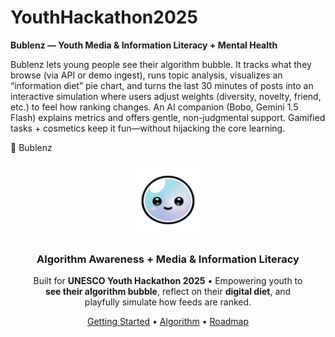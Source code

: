 # YouthHackathon2025

**Bublenz — Youth Media & Information Literacy + Mental Health**

Bublenz lets young people see their algorithm bubble. It tracks what they browse (via API or demo ingest), runs topic analysis, visualizes an “information diet” pie chart, and turns the last 30 minutes of posts into an interactive simulation where users adjust weights (diversity, novelty, friend, etc.) to feel how ranking changes.
An AI companion (Bobo, Gemini 1.5 Flash) explains metrics and offers gentle, non-judgmental support. Gamified tasks + cosmetics keep it fun—without hijacking the core learning.

🫧 Bublenz
<div align="center"> <img src="assets/bobo.png" alt="Bublenz Logo" width="120" /> <h3>Algorithm Awareness + Media & Information Literacy</h3> <p> Built for <b>UNESCO Youth Hackathon 2025</b> • Empowering youth to <br/> <b>see their algorithm bubble</b>, reflect on their <b>digital diet</b>, and <br/> playfully simulate how feeds are ranked. </p> <a href="#getting-started">Getting Started</a> • <a href="#algorithm">Algorithm</a> • <a href="#roadmap">Roadmap</a> </div>
